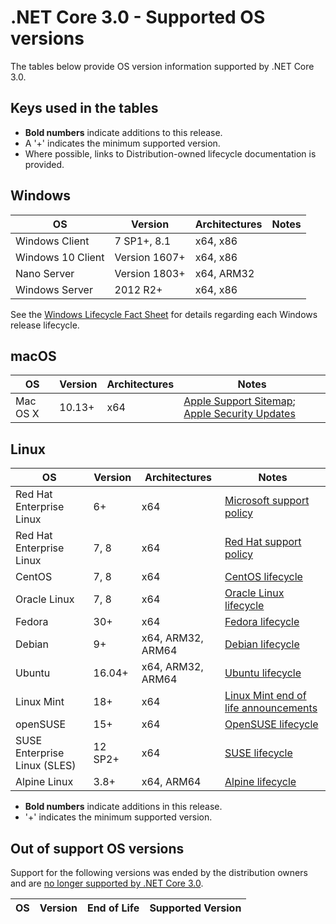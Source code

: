 # .NET Core 3.0 - Supported OS versions

The tables below provide OS version information supported by .NET Core 3.0.

## Keys used in the tables

* **Bold numbers** indicate additions to this release.
* A '+' indicates the minimum supported version.
* Where possible, links to Distribution-owned lifecycle documentation is provided.

## Windows

| OS                            | Version                       | Architectures  | Notes |
| ------------------------------|-------------------------------|----------------|----- |
| Windows Client                | 7 SP1+, 8.1                   | x64, x86       | |
| Windows 10 Client             | Version 1607+                 | x64, x86       | |
| Nano Server                   | Version 1803+                 | x64, ARM32     | |
| Windows Server                | 2012 R2+                      | x64, x86       | |

See the [Windows Lifecycle Fact Sheet](https://support.microsoft.com/help/13853/windows-lifecycle-fact-sheet) for details regarding each Windows release lifecycle.

## macOS

| OS                            | Version                       | Architectures  | Notes |
| ------------------------------|-------------------------------|----------------|----- |
| Mac OS X                      | 10.13+                        | x64            | [Apple Support Sitemap](https://support.apple.com/sitemap); [Apple Security Updates](https://support.apple.com/HT201222) |

## Linux

| OS                            | Version                       | Architectures  | Notes |
| ------------------------------|-------------------------------|----------------|----- |
| Red Hat Enterprise Linux      | 6+                            | x64            | [Microsoft support policy](https://dotnet.microsoft.com/platform/support/policy/) |
| Red Hat Enterprise Linux      | 7, 8                          | x64            | [Red Hat support policy](https://access.redhat.com/support/policy/updates/errata/) |
| CentOS                        | 7, 8                          | x64            | [CentOS lifecycle](https://wiki.centos.org/FAQ(2f)General.html) |
| Oracle Linux                  | 7, 8                          | x64            | [Oracle Linux lifecycle](https://www.oracle.com/a/ocom/docs/elsp-lifetime-069338.pdf) |
| Fedora                        | 30+                    | x64            | [Fedora lifecycle](https://fedoraproject.org/wiki/End_of_life) |
| Debian                        | 9+                       | x64, ARM32, ARM64     | [Debian lifecycle](https://wiki.debian.org/DebianReleases) |
| Ubuntu                        | 16.04+                  | x64, ARM32, ARM64   | [Ubuntu lifecycle](https://wiki.ubuntu.com/Releases) |
| Linux Mint                    | 18+                          | x64            | [Linux Mint end of life announcements](https://forums.linuxmint.com/search.php?keywords=%22end+of+life%22&terms=all&author=&sc=1&sf=titleonly&sr=posts&sk=t&sd=d&st=0&ch=300&t=0&submit=Search) |
| openSUSE                      | 15+                         | x64            | [OpenSUSE lifecycle](https://en.opensuse.org/Lifetime) |
| SUSE Enterprise Linux (SLES)  | 12 SP2+                       | x64            | [SUSE lifecycle](https://www.suse.com/lifecycle/) |
| Alpine Linux                  | 3.8+                          | x64, ARM64            | [Alpine lifecycle](https://wiki.alpinelinux.org/wiki/Alpine_Linux:Releases) |

* **Bold numbers** indicate additions in this release.
* '+' indicates the minimum supported version.

## Out of support OS versions

Support for the following versions was ended by the distribution owners and are [no longer supported by .NET Core 3.0](../../os-lifecycle-policy.md).

|OS         | Version  | End of Life | Supported Version|
|-----------|----------|-------------|------------------|
